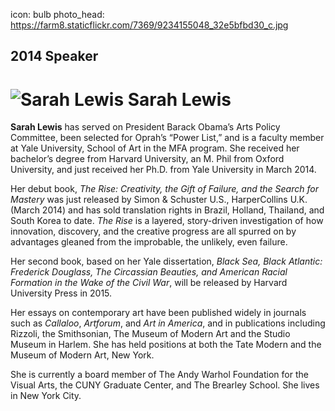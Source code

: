 icon: bulb
photo_head: https://farm8.staticflickr.com/7369/9234155048_32e5bfbd30_c.jpg

## 2014 Speaker

# ![Sarah Lewis](http://imgs.wds.fm/sarah-lewis-round.png) Sarah Lewis

<div class="zig-zags_blue"></div>

**Sarah Lewis** has served on President Barack Obama’s Arts Policy Committee, been selected for Oprah’s “Power List,” and is a faculty member at Yale University, School of Art in the MFA program. She received her bachelor’s degree from Harvard University, an M. Phil from Oxford University, and just received her Ph.D. from Yale University in March 2014.

Her debut book, *The Rise: Creativity, the Gift of Failure, and the Search for Mastery* was just released by Simon & Schuster U.S., HarperCollins U.K. (March 2014) and has sold translation rights in Brazil, Holland, Thailand, and South Korea to date. *The Rise* is a layered, story-driven investigation of how innovation, discovery, and the creative progress are all spurred on by advantages gleaned from the improbable, the unlikely, even failure. 

Her second book, based on her Yale dissertation, *Black Sea, Black Atlantic: Frederick Douglass, The Circassian Beauties, and American Racial Formation in the Wake of the Civil War*, will be released by Harvard University Press in 2015. 

Her essays on contemporary art have been published widely in journals such as *Callaloo*, *Artforum*, and *Art in America*, and in publications including Rizzoli, the Smithsonian, The Museum of Modern Art and the Studio Museum in Harlem. She has held positions at both the Tate Modern and the Museum of Modern Art, New York. 

She is currently a board member of The Andy Warhol Foundation for the Visual Arts, the CUNY Graduate Center, and The Brearley School. She lives in New York City. 
